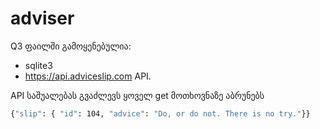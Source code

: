 # adviser
Q3 ფაილში გამოყენებულია:
* sqlite3
* <https://api.adviceslip.com> API.<br>


API საშუალებას გვაძლევს ყოველ get მოთხოვნაზე აბრუნებს
```bash
{"slip": { "id": 104, "advice": "Do, or do not. There is no try."}}
